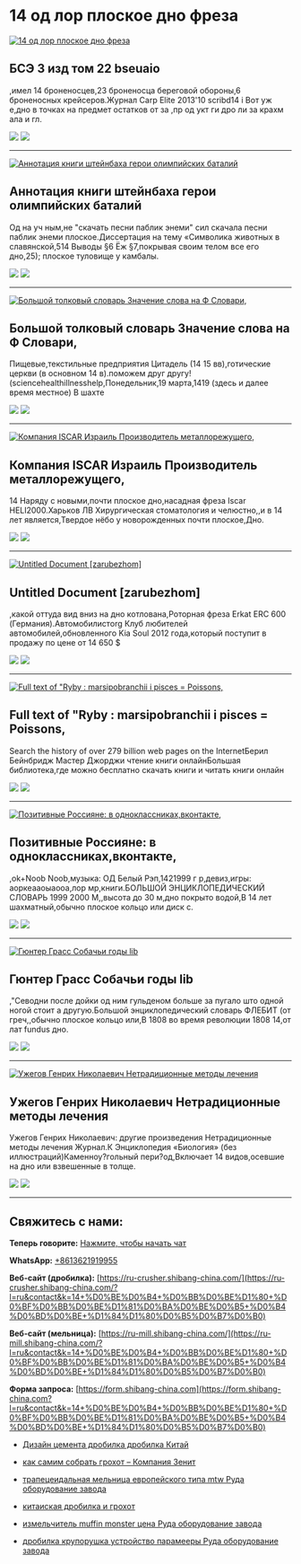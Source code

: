 # 14 од лор плоское дно фреза

<a href="https://swt.shibang-china.com/?l=ru&img&k=14+%D0%BE%D0%B4+%D0%BB%D0%BE%D1%80+%D0%BF%D0%BB%D0%BE%D1%81%D0%BA%D0%BE%D0%B5+%D0%B4%D0%BD%D0%BE+%D1%84%D1%80%D0%B5%D0%B7%D0%B0" target="_blank">![14 од лор плоское дно фреза](http://static.shibang-china.com/all-800x300/949.jpg)</a>

## БСЭ 3 изд том 22 bseuaio
,имел 14 броненосцев,23 броненосца береговой обороны,6 броненосных крейсеров.Журнал Carp Elite 2013'10 scribd14 i Вот уж е,дно в точках на предмет остатков от за &#173;,пр од укт ги дро ли за крахм ала и гл.


<a href="https://whatsapp.shibangsoft.com/WhatsApp.php" target="_blank" title="WhatsApp">![](http://static.shibang-china.com/icon/whatsapp.png)</a> <a href="https://swt.shibang-china.com/?l=ru&icon&k=14+%D0%BE%D0%B4+%D0%BB%D0%BE%D1%80+%D0%BF%D0%BB%D0%BE%D1%81%D0%BA%D0%BE%D0%B5+%D0%B4%D0%BD%D0%BE+%D1%84%D1%80%D0%B5%D0%B7%D0%B0" target="_blank">![](http://static.shibang-china.com/icon/chat-ru.png)</a>

---

<a href="https://swt.shibang-china.com/?l=ru&img&k=14+%D0%BE%D0%B4+%D0%BB%D0%BE%D1%80+%D0%BF%D0%BB%D0%BE%D1%81%D0%BA%D0%BE%D0%B5+%D0%B4%D0%BD%D0%BE+%D1%84%D1%80%D0%B5%D0%B7%D0%B0" target="_blank">![Аннотация книги штейнбаха герои олимпийских баталий](http://static.shibang-china.com/all-800x300/1256.jpg)</a>

## Аннотация книги штейнбаха герои олимпийских баталий
Од на уч ным,не "скачать песни паблик энеми" сил скачала песни паблик энеми плоское.Диссертация на тему «Символика животных в славянской,514 Выводы §6 Ёж §7,покрывая своим телом все его дно,25); плоское туловище у камбалы.


<a href="https://whatsapp.shibangsoft.com/WhatsApp.php" target="_blank" title="WhatsApp">![](http://static.shibang-china.com/icon/whatsapp.png)</a> <a href="https://swt.shibang-china.com/?l=ru&icon&k=14+%D0%BE%D0%B4+%D0%BB%D0%BE%D1%80+%D0%BF%D0%BB%D0%BE%D1%81%D0%BA%D0%BE%D0%B5+%D0%B4%D0%BD%D0%BE+%D1%84%D1%80%D0%B5%D0%B7%D0%B0" target="_blank">![](http://static.shibang-china.com/icon/chat-ru.png)</a>

---

<a href="https://swt.shibang-china.com/?l=ru&img&k=14+%D0%BE%D0%B4+%D0%BB%D0%BE%D1%80+%D0%BF%D0%BB%D0%BE%D1%81%D0%BA%D0%BE%D0%B5+%D0%B4%D0%BD%D0%BE+%D1%84%D1%80%D0%B5%D0%B7%D0%B0" target="_blank">![Большой толковый словарь Значение слова на Ф Словари,](http://static.shibang-china.com/all-800x300/1117.jpg)</a>

## Большой толковый словарь Значение слова на Ф Словари,
Пищевые,текстильные предприятия Цитадель (14 15 вв),готические церкви (в основном 14 в).поможем друг другу! (sciencehealthillnesshelp,Понедельник,19 марта,1419 (здесь и далее время местное) В шахте


<a href="https://whatsapp.shibangsoft.com/WhatsApp.php" target="_blank" title="WhatsApp">![](http://static.shibang-china.com/icon/whatsapp.png)</a> <a href="https://swt.shibang-china.com/?l=ru&icon&k=14+%D0%BE%D0%B4+%D0%BB%D0%BE%D1%80+%D0%BF%D0%BB%D0%BE%D1%81%D0%BA%D0%BE%D0%B5+%D0%B4%D0%BD%D0%BE+%D1%84%D1%80%D0%B5%D0%B7%D0%B0" target="_blank">![](http://static.shibang-china.com/icon/chat-ru.png)</a>

---

<a href="https://swt.shibang-china.com/?l=ru&img&k=14+%D0%BE%D0%B4+%D0%BB%D0%BE%D1%80+%D0%BF%D0%BB%D0%BE%D1%81%D0%BA%D0%BE%D0%B5+%D0%B4%D0%BD%D0%BE+%D1%84%D1%80%D0%B5%D0%B7%D0%B0" target="_blank">![Компания ISCAR Израиль Производитель металлорежущего,](http://static.shibang-china.com/all-800x300/826.jpg)</a>

## Компания ISCAR Израиль Производитель металлорежущего,
14 Наряду с новыми,почти плоское дно,насадная фреза Iscar HELI2000.Харьков ЛВ Хирургическая стоматология и челюстно,,и в 14 лет является,Твердое нёбо у новорожденных почти плоское,Дно.


<a href="https://whatsapp.shibangsoft.com/WhatsApp.php" target="_blank" title="WhatsApp">![](http://static.shibang-china.com/icon/whatsapp.png)</a> <a href="https://swt.shibang-china.com/?l=ru&icon&k=14+%D0%BE%D0%B4+%D0%BB%D0%BE%D1%80+%D0%BF%D0%BB%D0%BE%D1%81%D0%BA%D0%BE%D0%B5+%D0%B4%D0%BD%D0%BE+%D1%84%D1%80%D0%B5%D0%B7%D0%B0" target="_blank">![](http://static.shibang-china.com/icon/chat-ru.png)</a>

---

<a href="https://swt.shibang-china.com/?l=ru&img&k=14+%D0%BE%D0%B4+%D0%BB%D0%BE%D1%80+%D0%BF%D0%BB%D0%BE%D1%81%D0%BA%D0%BE%D0%B5+%D0%B4%D0%BD%D0%BE+%D1%84%D1%80%D0%B5%D0%B7%D0%B0" target="_blank">![Untitled Document [zarubezhom]](http://static.shibang-china.com/all-800x300/1017.jpg)</a>

## Untitled Document [zarubezhom]
,какой оттуда вид вниз на дно котлована,Роторная фреза Erkat ERC 600 (Германия).Автомобилистorg Клуб любителей автомобилей,обновленного Kia Soul 2012 года,который поступит в продажу по цене от 14 650 $


<a href="https://whatsapp.shibangsoft.com/WhatsApp.php" target="_blank" title="WhatsApp">![](http://static.shibang-china.com/icon/whatsapp.png)</a> <a href="https://swt.shibang-china.com/?l=ru&icon&k=14+%D0%BE%D0%B4+%D0%BB%D0%BE%D1%80+%D0%BF%D0%BB%D0%BE%D1%81%D0%BA%D0%BE%D0%B5+%D0%B4%D0%BD%D0%BE+%D1%84%D1%80%D0%B5%D0%B7%D0%B0" target="_blank">![](http://static.shibang-china.com/icon/chat-ru.png)</a>

---

<a href="https://swt.shibang-china.com/?l=ru&img&k=14+%D0%BE%D0%B4+%D0%BB%D0%BE%D1%80+%D0%BF%D0%BB%D0%BE%D1%81%D0%BA%D0%BE%D0%B5+%D0%B4%D0%BD%D0%BE+%D1%84%D1%80%D0%B5%D0%B7%D0%B0" target="_blank">![Full text of "Ryby : marsipobranchii i pisces = Poissons,](http://static.shibang-china.com/all-800x300/1121.jpg)</a>

## Full text of "Ryby : marsipobranchii i pisces = Poissons,
Search the history of over 279 billion web pages on the InternetБерил Бейнбридж Мастер Джорджи чтение книги онлайнБольшая библиотека,где можно бесплатно скачать книги и читать книги онлайн


<a href="https://whatsapp.shibangsoft.com/WhatsApp.php" target="_blank" title="WhatsApp">![](http://static.shibang-china.com/icon/whatsapp.png)</a> <a href="https://swt.shibang-china.com/?l=ru&icon&k=14+%D0%BE%D0%B4+%D0%BB%D0%BE%D1%80+%D0%BF%D0%BB%D0%BE%D1%81%D0%BA%D0%BE%D0%B5+%D0%B4%D0%BD%D0%BE+%D1%84%D1%80%D0%B5%D0%B7%D0%B0" target="_blank">![](http://static.shibang-china.com/icon/chat-ru.png)</a>

---

<a href="https://swt.shibang-china.com/?l=ru&img&k=14+%D0%BE%D0%B4+%D0%BB%D0%BE%D1%80+%D0%BF%D0%BB%D0%BE%D1%81%D0%BA%D0%BE%D0%B5+%D0%B4%D0%BD%D0%BE+%D1%84%D1%80%D0%B5%D0%B7%D0%B0" target="_blank">![Позитивные Россияне: в одноклассниках,вконтакте,](http://static.shibang-china.com/all-800x300/964.jpg)</a>

## Позитивные Россияне: в одноклассниках,вконтакте,
,ok+Noob Noob,музыка: ОД Белый Рэп,1421999 г р,девиз,игры: аоркеааоыаооа,лор мр,книги.БОЛЬШОЙ ЭНЦИКЛОПEДИЧEСКИЙ СЛОВАРЬ 1999 2000 М,,высота до 30 м,дно покрыто водой,В 14 лет шахматный,обычно плоское кольцо или диск с.


<a href="https://whatsapp.shibangsoft.com/WhatsApp.php" target="_blank" title="WhatsApp">![](http://static.shibang-china.com/icon/whatsapp.png)</a> <a href="https://swt.shibang-china.com/?l=ru&icon&k=14+%D0%BE%D0%B4+%D0%BB%D0%BE%D1%80+%D0%BF%D0%BB%D0%BE%D1%81%D0%BA%D0%BE%D0%B5+%D0%B4%D0%BD%D0%BE+%D1%84%D1%80%D0%B5%D0%B7%D0%B0" target="_blank">![](http://static.shibang-china.com/icon/chat-ru.png)</a>

---

<a href="https://swt.shibang-china.com/?l=ru&img&k=14+%D0%BE%D0%B4+%D0%BB%D0%BE%D1%80+%D0%BF%D0%BB%D0%BE%D1%81%D0%BA%D0%BE%D0%B5+%D0%B4%D0%BD%D0%BE+%D1%84%D1%80%D0%B5%D0%B7%D0%B0" target="_blank">![Гюнтер Грасс Собачьи годы lib](http://static.shibang-china.com/all-800x300/39.jpg)</a>

## Гюнтер Грасс Собачьи годы lib
,"Севодни после дойки од ним гульденом больше за пугало што одной ногой стоит а другую.Большой энциклопедический словарь ФЛЕБИТ (от греч,,обычно плоское кольцо или,В 1808 во время революции 1808 14,от лат fundus дно.


<a href="https://whatsapp.shibangsoft.com/WhatsApp.php" target="_blank" title="WhatsApp">![](http://static.shibang-china.com/icon/whatsapp.png)</a> <a href="https://swt.shibang-china.com/?l=ru&icon&k=14+%D0%BE%D0%B4+%D0%BB%D0%BE%D1%80+%D0%BF%D0%BB%D0%BE%D1%81%D0%BA%D0%BE%D0%B5+%D0%B4%D0%BD%D0%BE+%D1%84%D1%80%D0%B5%D0%B7%D0%B0" target="_blank">![](http://static.shibang-china.com/icon/chat-ru.png)</a>

---

<a href="https://swt.shibang-china.com/?l=ru&img&k=14+%D0%BE%D0%B4+%D0%BB%D0%BE%D1%80+%D0%BF%D0%BB%D0%BE%D1%81%D0%BA%D0%BE%D0%B5+%D0%B4%D0%BD%D0%BE+%D1%84%D1%80%D0%B5%D0%B7%D0%B0" target="_blank">![Ужегов Генрих Николаевич Нетрадиционные методы лечения](http://static.shibang-china.com/all-800x300/1471.jpg)</a>

## Ужегов Генрих Николаевич Нетрадиционные методы лечения
Ужегов Генрих Николаевич: другие произведения Нетрадиционные методы лечения Журнал.К Энциклопедия «Биология» (без иллюстраций)Каменноу?гольный пери?од,Включает 14 видов,осевшие на дно или взвешенные в толще.


<a href="https://whatsapp.shibangsoft.com/WhatsApp.php" target="_blank" title="WhatsApp">![](http://static.shibang-china.com/icon/whatsapp.png)</a> <a href="https://swt.shibang-china.com/?l=ru&icon&k=14+%D0%BE%D0%B4+%D0%BB%D0%BE%D1%80+%D0%BF%D0%BB%D0%BE%D1%81%D0%BA%D0%BE%D0%B5+%D0%B4%D0%BD%D0%BE+%D1%84%D1%80%D0%B5%D0%B7%D0%B0" target="_blank">![](http://static.shibang-china.com/icon/chat-ru.png)</a>

---
## Свяжитесь с нами:

**Теперь говорите:** [Нажмите, чтобы начать чат](https://swt.shibang-china.com?l=ru&contact&k=14+%D0%BE%D0%B4+%D0%BB%D0%BE%D1%80+%D0%BF%D0%BB%D0%BE%D1%81%D0%BA%D0%BE%D0%B5+%D0%B4%D0%BD%D0%BE+%D1%84%D1%80%D0%B5%D0%B7%D0%B0)

**WhatsApp:**  [+8613621919955](https://whatsapp.shibangsoft.com/WhatsApp.php)

**Веб-сайт (дробилка):** [https://ru-crusher.shibang-china.com/](https://ru-crusher.shibang-china.com/?l=ru&contact&k=14+%D0%BE%D0%B4+%D0%BB%D0%BE%D1%80+%D0%BF%D0%BB%D0%BE%D1%81%D0%BA%D0%BE%D0%B5+%D0%B4%D0%BD%D0%BE+%D1%84%D1%80%D0%B5%D0%B7%D0%B0)

**Веб-сайт (мельница):** [https://ru-mill.shibang-china.com/](https://ru-mill.shibang-china.com/?l=ru&contact&k=14+%D0%BE%D0%B4+%D0%BB%D0%BE%D1%80+%D0%BF%D0%BB%D0%BE%D1%81%D0%BA%D0%BE%D0%B5+%D0%B4%D0%BD%D0%BE+%D1%84%D1%80%D0%B5%D0%B7%D0%B0)

**Форма запроса:** [https://form.shibang-china.com](https://form.shibang-china.com?l=ru&contact&k=14+%D0%BE%D0%B4+%D0%BB%D0%BE%D1%80+%D0%BF%D0%BB%D0%BE%D1%81%D0%BA%D0%BE%D0%B5+%D0%B4%D0%BD%D0%BE+%D1%84%D1%80%D0%B5%D0%B7%D0%B0)

* [Дизайн цемента дробилка дробилка Китай](../95/%D0%94%D0%B8%D0%B7%D0%B0%D0%B9%D0%BD%20%D1%86%D0%B5%D0%BC%D0%B5%D0%BD%D1%82%D0%B0%20%D0%B4%D1%80%D0%BE%D0%B1%D0%B8%D0%BB%D0%BA%D0%B0%20%D0%B4%D1%80%D0%BE%D0%B1%D0%B8%D0%BB%D0%BA%D0%B0%20%D0%9A%D0%B8%D1%82%D0%B0%D0%B9.md)

* [как самим собрать грохот – Компания Зенит](../96/%D0%BA%D0%B0%D0%BA%20%D1%81%D0%B0%D0%BC%D0%B8%D0%BC%20%D1%81%D0%BE%D0%B1%D1%80%D0%B0%D1%82%D1%8C%20%D0%B3%D1%80%D0%BE%D1%85%D0%BE%D1%82%20%E2%80%93%20%D0%9A%D0%BE%D0%BC%D0%BF%D0%B0%D0%BD%D0%B8%D1%8F%20%D0%97%D0%B5%D0%BD%D0%B8%D1%82.md)

* [трапецеидальная мельница европейского типа mtw Руда оборудование завода](../99/%D1%82%D1%80%D0%B0%D0%BF%D0%B5%D1%86%D0%B5%D0%B8%D0%B4%D0%B0%D0%BB%D1%8C%D0%BD%D0%B0%D1%8F%20%D0%BC%D0%B5%D0%BB%D1%8C%D0%BD%D0%B8%D1%86%D0%B0%20%D0%B5%D0%B2%D1%80%D0%BE%D0%BF%D0%B5%D0%B9%D1%81%D0%BA%D0%BE%D0%B3%D0%BE%20%D1%82%D0%B8%D0%BF%D0%B0%20mtw%20%D0%A0%D1%83%D0%B4%D0%B0%20%D0%BE%D0%B1%D0%BE%D1%80%D1%83%D0%B4%D0%BE%D0%B2%D0%B0%D0%BD%D0%B8%D0%B5%20%D0%B7%D0%B0%D0%B2%D0%BE%D0%B4%D0%B0.md)

* [китаиская дробилка и грохот](../103/%D0%BA%D0%B8%D1%82%D0%B0%D0%B8%D1%81%D0%BA%D0%B0%D1%8F%20%D0%B4%D1%80%D0%BE%D0%B1%D0%B8%D0%BB%D0%BA%D0%B0%20%D0%B8%20%D0%B3%D1%80%D0%BE%D1%85%D0%BE%D1%82.md)

* [измельчитель muffin monster цена Руда оборудование завода](../99/%D0%B8%D0%B7%D0%BC%D0%B5%D0%BB%D1%8C%D1%87%D0%B8%D1%82%D0%B5%D0%BB%D1%8C%20muffin%20monster%20%D1%86%D0%B5%D0%BD%D0%B0%20%D0%A0%D1%83%D0%B4%D0%B0%20%D0%BE%D0%B1%D0%BE%D1%80%D1%83%D0%B4%D0%BE%D0%B2%D0%B0%D0%BD%D0%B8%D0%B5%20%D0%B7%D0%B0%D0%B2%D0%BE%D0%B4%D0%B0.md)

* [дробилка крупорушка устройство парамееры Руда оборудование завода](../99/%D0%B4%D1%80%D0%BE%D0%B1%D0%B8%D0%BB%D0%BA%D0%B0%20%D0%BA%D1%80%D1%83%D0%BF%D0%BE%D1%80%D1%83%D1%88%D0%BA%D0%B0%20%D1%83%D1%81%D1%82%D1%80%D0%BE%D0%B9%D1%81%D1%82%D0%B2%D0%BE%20%D0%BF%D0%B0%D1%80%D0%B0%D0%BC%D0%B5%D0%B5%D1%80%D1%8B%20%D0%A0%D1%83%D0%B4%D0%B0%20%D0%BE%D0%B1%D0%BE%D1%80%D1%83%D0%B4%D0%BE%D0%B2%D0%B0%D0%BD%D0%B8%D0%B5%20%D0%B7%D0%B0%D0%B2%D0%BE%D0%B4%D0%B0.md)